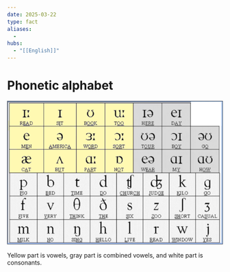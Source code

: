 ```yaml
---
date: 2025-03-22
type: fact
aliases:
  -
hubs:
  - "[[English]]"
---
```


# Phonetic alphabet

![phonetic-alphabet.png](../assets/imgs/phonetic-alphabet.png)

Yellow part is vowels, gray part is combined vowels, and white part is consonants.


